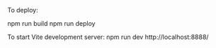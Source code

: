 To deploy:

npm run build
npm run deploy

To start Vite development server:
npm run dev
http://localhost:8888/